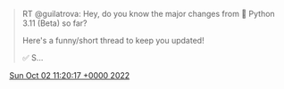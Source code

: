 > RT @guilatrova: Hey, do you know the major changes from 🐍 Python 3\.11 \(Beta\) so far?  
>   
> Here's a funny/short thread to keep you updated\!  
>   
> ✅ S…

<img src="../../media/tweet.ico" width="12" /> [Sun Oct 02 11:20:17 +0000 2022](https://twitter.com/DromerDenker/status/1576532516928118784)
